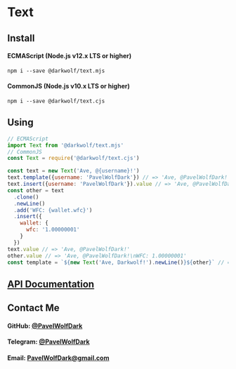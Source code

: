 # Text
## Install
#### ECMAScript (Node.js v12.x LTS or higher)
`npm i --save @darkwolf/text.mjs`
#### CommonJS (Node.js v10.x LTS or higher)
`npm i --save @darkwolf/text.cjs`
## Using
```javascript
// ECMAScript
import Text from '@darkwolf/text.mjs'
// CommonJS
const Text = require('@darkwolf/text.cjs')

const text = new Text('Ave, @{username}!')
text.template({username: 'PavelWolfDark'}) // => 'Ave, @PavelWolfDark!'
text.insert({username: 'PavelWolfDark'}).value // => 'Ave, @PavelWolfDark!'
const other = text
  .clone()
  .newLine()
  .add('WFC: {wallet.wfc}')
  .insert({
    wallet: {
      wfc: '1.00000001'
    }
  })
text.value // => 'Ave, @PavelWolfDark!'
other.value // => 'Ave, @PavelWolfDark!\nWFC: 1.00000001'
const template = `${new Text('Ave, Darkwolf!').newLine()}${other}` // => 'Ave, Darkwolf!\nAve, @PavelWolfDark!\nWFC: 1.00000001'
```
## [API Documentation](https://github.com/Darkwolf/node-text/blob/master/docs/API.md)
## Contact Me
#### GitHub: [@PavelWolfDark](https://github.com/PavelWolfDark)
#### Telegram: [@PavelWolfDark](https://t.me/PavelWolfDark)
#### Email: [PavelWolfDark@gmail.com](mailto:PavelWolfDark@gmail.com)
